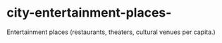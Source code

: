 # city-entertainment-places-
Entertainment places (restaurants, theaters, cultural venues per capita.)
